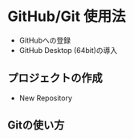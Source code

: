 # GitHub/Git 使用法

* GitHubへの登録
* GitHub Desktop (64bit)の導入

## プロジェクトの作成
* New Repository

## Gitの使い方


